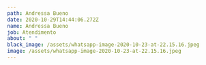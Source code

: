 ```yaml
---
path: Andressa Bueno
date: 2020-10-29T14:44:06.272Z
name: Andressa Bueno
job: Atendimento
about: " "
black_image: /assets/whatsapp-image-2020-10-23-at-22.15.16.jpeg
image: /assets/whatsapp-image-2020-10-23-at-22.15.16.jpeg
---
```

